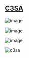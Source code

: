## [C3SA](https://app.kajabi.com/certificates/be3a2597)

![image](https://github.com/user-attachments/assets/3715b350-6334-4958-b199-bf2d3d5d12da)

![image](https://github.com/user-attachments/assets/9fc4f72f-4348-424a-9163-3211d65d28a2)

![image](https://github.com/user-attachments/assets/201f3c5e-f246-47e7-96b1-712ddbdfb7af)

![c3sa](https://github.com/user-attachments/assets/c4d5058a-c040-49aa-9d41-62e0a9298619)

